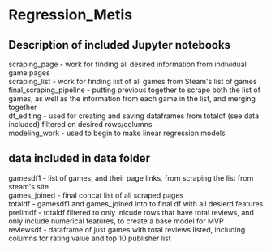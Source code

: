 # Regression_Metis

## Description of included Jupyter notebooks

scraping_page - work for finding all desired information from individual game pages <br>
scraping_list - work for finding list of all games from Steam's list of games <br>
final_scraping_pipeline - putting previous together to scrape both the list of games, as well as the information from each game in the list, and merging together<br>
df_editing - used for creating and saving dataframes from totaldf (see data included) filtered on desired rows/columns<br>
modeling_work - used to begin to make linear regression models



## data included in data folder

gamesdf1 - list of games, and their page links,  from scraping the list from steam's site<br>
games_joined - final concat list of all scraped pages<br>
totaldf - gamesdf1 and games_joined into to final df with all desierd features<br>
prelimdf - totaldf filtered to only inlcude rows that have total reviews, and only include numerical features, to create a base model for MVP<br>
reviewsdf - dataframe of just games with total reviews listed, including columns for rating value and top 10 publisher list<br>


